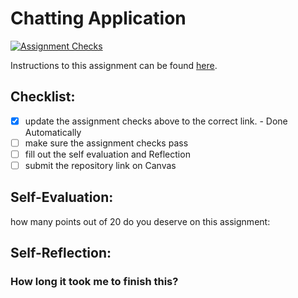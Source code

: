 Chatting Application
=====================
[![Assignment Checks](https://github.com/IT3049C-Students/4-chat-subrama2/actions/workflows/classroom.yml/badge.svg)](https://github.com/IT3049C-Students/4-chat-subrama2/actions/workflows/classroom.yml)

Instructions to this assignment can be found [here](#).

## Checklist:
- [x] update the assignment checks above to the correct link. - Done Automatically
- [ ] make sure the assignment checks pass
- [ ] fill out the self evaluation and Reflection
- [ ] submit the repository link on Canvas

## Self-Evaluation:

how many points out of 20 do you deserve on this assignment:

## Self-Reflection:

### How long it took me to finish this?
